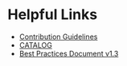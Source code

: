 # Helpful Links

- [Contribution Guidelines](https://github.com/redhat-best-practices-for-k8s/certsuite/blob/main/CONTRIBUTING.md)
- [CATALOG](https://github.com/redhat-best-practices-for-k8s/certsuite/blob/main/CATALOG.md)
- [Best Practices Document v1.3](https://connect.redhat.com/sites/default/files/2022-05/Cloud%20Native%20Network%20Function%20Requirements%201-3.pdf)
